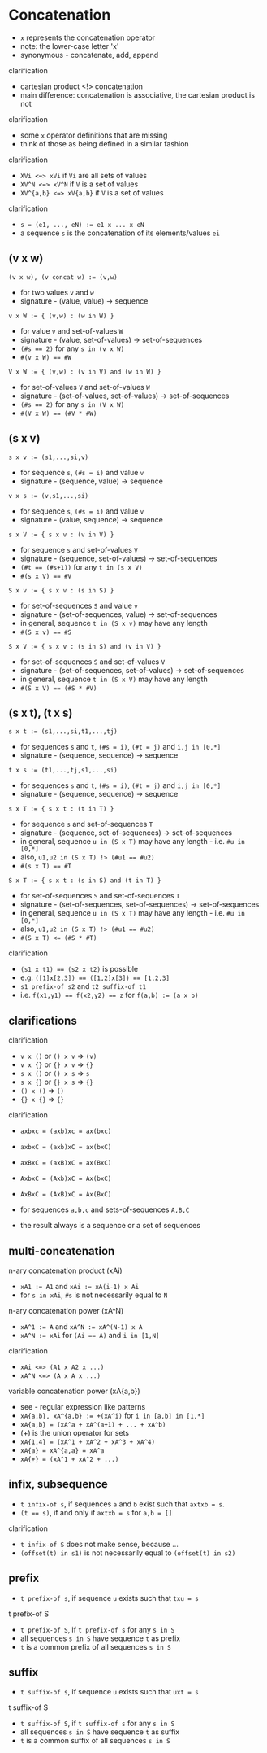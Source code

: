 
<!-- ======================================================================= -->
# Concatenation

* `x` represents the concatenation operator
* note: the lower-case letter 'x'
* synonymous - concatenate, add, append

clarification

* cartesian product <!> concatenation
* main difference: concatenation is associative, the cartesian product is not

clarification

* some `x` operator definitions that are missing
* think of those as being defined in a similar fashion

clarification

* `XVi <=> xVi` if `Vi` are all sets of values
* `XV^N <=> xV^N` if `V` is a set of values
* `XV^{a,b} <=> xV{a,b}` if `V` is a set of values

clarification

* `s = (e1, ..., eN) := e1 x ... x eN`
* a sequence `s` is the concatenation of its elements/values `ei`

<!-- ======================================================================= -->
## (v x w)

`(v x w), (v concat w) := (v,w)`

* for two values `v` and `w`
* signature - (value, value) -> sequence

`v x W := { (v,w) : (w in W) }`

* for value `v` and set-of-values `W`
* signature - (value, set-of-values) -> set-of-sequences
* `(#s == 2)` for any `s in (v x W)`
* `#(v x W) == #W`

`V x W := { (v,w) : (v in V) and (w in W) }`

* for set-of-values `V` and set-of-values `W`
* signature - (set-of-values, set-of-values) -> set-of-sequences
* `(#s == 2)` for any `s in (V x W)`
* `#(V x W) == (#V * #W)`

<!-- ======================================================================= -->
## (s x v)

`s x v := (s1,...,si,v)`

* for sequence `s`, `(#s = i)` and value `v`
* signature - (sequence, value) -> sequence

`v x s := (v,s1,...,si)`

* for sequence `s`, `(#s = i)` and value `v`
* signature - (value, sequence) -> sequence

`s x V := { s x v : (v in V) }`

* for sequence `s` and set-of-values `V`
* signature - (sequence, set-of-values) -> set-of-sequences
* `(#t == (#s+1))` for any `t in (s x V)`
* `#(s x V) == #V`

`S x v := { s x v : (s in S) }`

* for set-of-sequences `S` and value `v`
* signature - (set-of-sequences, value) -> set-of-sequences
* in general, sequence `t in (S x v)` may have any length
* `#(S x v) == #S`

`S x V := { s x v : (s in S) and (v in V) }`

* for set-of-sequences `S` and set-of-values `V`
* signature - (set-of-sequences, set-of-values) -> set-of-sequences
* in general, sequence `t in (S x V)` may have any length
* `#(S x V) == (#S * #V)`

<!-- ======================================================================= -->
## (s x t), (t x s)

`s x t := (s1,...,si,t1,...,tj)`

* for sequences `s` and `t`, `(#s = i)`, `(#t = j)` and `i,j in [0,*]`
* signature - (sequence, sequence) -> sequence

`t x s := (t1,...,tj,s1,...,si)`

* for sequences `s` and `t`, `(#s = i)`, `(#t = j)` and `i,j in [0,*]`
* signature - (sequence, sequence) -> sequence

`s x T := { s x t : (t in T) }`

* for sequence `s` and set-of-sequences `T`
* signature - (sequence, set-of-sequences) -> set-of-sequences
* in general, sequence `u in (S x T)` may have any length - i.e. `#u in [0,*]`
* also, `u1,u2 in (S x T) !> (#u1 == #u2)`
* `#(s x T) == #T`

`S x T := { s x t : (s in S) and (t in T) }`

* for set-of-sequences `S` and set-of-sequences `T`
* signature - (set-of-sequences, set-of-sequences) -> set-of-sequences
* in general, sequence `u in (S x T)` may have any length - i.e. `#u in [0,*]`
* also, `u1,u2 in (S x T) !> (#u1 == #u2)`
* `#(S x T) <= (#S * #T)`

clarification

* `(s1 x t1) == (s2 x t2)` is possible
* e.g. `([1]x[2,3]) == ([1,2]x[3]) == [1,2,3]`
* `s1 prefix-of s2` and `t2 suffix-of t1`
* i.e. `f(x1,y1) == f(x2,y2) == z` for `f(a,b) := (a x b)`

<!-- ======================================================================= -->
## clarifications

clarification

* `v x ()` or `() x v` => `(v)`
* `v x {}` or `{} x v` => `{}`
* `s x ()` or `() x s` => `s`
* `s x {}` or `{} x s` => `{}`
* `() x ()` => `()`
* `{} x {}` => `{}`

clarification

* `axbxc = (axb)xc = ax(bxc)`
* `axbxC = (axb)xC = ax(bxC)`
* `axBxC = (axB)xC = ax(BxC)`
* `AxbxC = (Axb)xC = Ax(bxC)`
* `AxBxC = (AxB)xC = Ax(BxC)`

* for sequences `a,b,c` and sets-of-sequences `A,B,C`
* the result always is a sequence or a set of sequences

<!-- ======================================================================= -->
## multi-concatenation

n-ary concatenation product (xAi)

* `xA1 := A1` and `xAi := xA(i-1) x Ai`
* for `s in xAi`, `#s` is not necessarily equal to `N`

n-ary concatenation power (xA^N)

* `xA^1 := A` and `xA^N := xA^(N-1) x A`
* `xA^N := xAi` for `(Ai == A)` and `i in [1,N]`

clarification

* `xAi <=> (A1 x A2 x ...)`
* `xA^N <=> (A x A x ...)`

variable concatenation power (xA{a,b})

* see - regular expression like patterns
* `xA{a,b}, xA^{a,b} := +(xA^i)` for `i in [a,b] in [1,*]`
* `xA{a,b} = (xA^a + xA^(a+1) + ... + xA^b)`
* (+) is the union operator for sets
* `xA{1,4} = (xA^1 + xA^2 + xA^3 + xA^4)`
* `xA{a} = xA^{a,a} = xA^a`
* `xA{+} = (xA^1 + xA^2 + ...)`

<!-- ======================================================================= -->
## infix, subsequence

* `t infix-of s`, if sequences `a` and `b` exist such that `axtxb = s`.
* `(t == s)`, if and only if `axtxb = s` for `a,b = []`

clarification

* `t infix-of S` does not make sense, because ...
* `(offset(t) in s1)` is not necessarily equal to `(offset(t) in s2)`

<!-- ======================================================================= -->
## prefix

* `t prefix-of s`, if sequence `u` exists such that `txu = s`

t prefix-of S

* `t prefix-of S`, if `t prefix-of s` for any `s in S`
* all sequences `s in S` have sequence `t` as prefix
* `t` is a common prefix of all sequences `s in S`

<!-- ======================================================================= -->
## suffix

* `t suffix-of s`, if sequence `u` exists such that `uxt = s`

t suffix-of S

* `t suffix-of S`, if `t suffix-of s` for any `s in S`
* all sequences `s in S` have sequence `t` as suffix
* `t` is a common suffix of all sequences `s in S`
